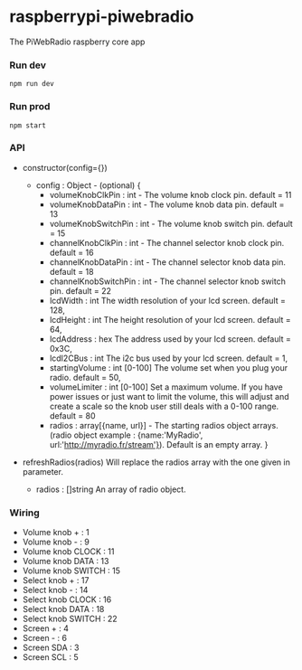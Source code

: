 # raspberrypi-piwebradio

The PiWebRadio raspberry core app

### Run dev
```
npm run dev
```

### Run prod
```
npm start
```

### API
- constructor(config={})   
  - config : Object - (optional)
  {
    - volumeKnobClkPin : int - The volume knob clock pin. default = 11
    - volumeKnobDataPin : int - The volume knob data pin. default = 13
    - volumeKnobSwitchPin : int - The volume knob switch pin. default = 15
    - channelKnobClkPin : int - The channel selector knob clock pin. default = 16
    - channelKnobDataPin : int - The channel selector knob data pin. default = 18
    - channelKnobSwitchPin : int - The channel selector knob switch pin. default = 22
    - lcdWidth : int                 The width resolution of your lcd screen. default = 128,
    - lcdHeight : int                The height resolution of your lcd screen. default = 64,
    - lcdAddress : hex               The address used by your lcd screen. default = 0x3C,
    - lcdI2CBus : int                The i2c bus used by your lcd screen. default = 1,
    - startingVolume : int [0-100]   The volume set when you plug your radio. default = 50,
    - volumeLimiter : int [0-100]    Set a maximum volume. If you have power issues or just want to limit the volume, this will adjust and create a scale so the knob user still deals with a 0-100 range. default = 80
    - radios : array[{name, url}] - The starting radios object arrays. (radio object example : {name:'MyRadio', url:'http://myradio.fr/stream'}). Default is an empty array.
  }

- refreshRadios(radios)         Will replace the radios array with the one given in parameter.
  - radios : []string             An array of radio object.


### Wiring

- Volume knob + : 1
- Volume knob - : 9
- Volume knob CLOCK : 11
- Volume knob DATA : 13
- Volume knob SWITCH : 15
- Select knob + : 17
- Select knob - : 14
- Select knob CLOCK : 16
- Select knob DATA : 18
- Select knob SWITCH : 22
- Screen + : 4
- Screen - : 6
- Screen SDA : 3
- Screen SCL : 5
